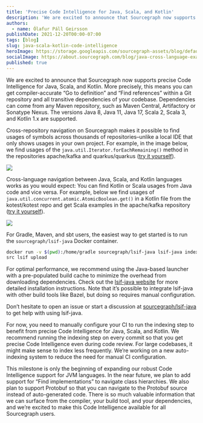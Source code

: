 ```yaml
---
title: 'Precise Code Intelligence for Java, Scala, and Kotlin'
description: 'We are excited to announce that Sourcegraph now supports precise Code Intelligence for Java, Scala, and Kotlin, enabling compiler-accurate “Go to definition” and “Find references” within a Git repository and all transitive dependencies of your codebase.'
authors:
  - name: Ólafur Páll Geirsson
publishDate: 2021-12-20T00:00-07:00
tags: [blog]
slug: java-scala-kotlin-code-intelligence
heroImage: https://storage.googleapis.com/sourcegraph-assets/blog/default_hero_social.png
socialImage: https://about.sourcegraph.com/blog/java-cross-language-example.png
published: true
---
```


We are excited to announce that Sourcegraph now supports precise Code Intelligence for Java, Scala, and Kotlin.
More precisely, this means you can get compiler-accurate “Go to definition” and “Find references” within a Git repository and all transitive dependencies of your codebase. Dependencies can come from any Maven repository, such as Maven Central, Artifactory or Sonatype Nexus. The versions Java 8, Java 11, Java 17, Scala 2, Scala 3, and Kotlin 1.x are supported.

Cross-repository navigation on Sourcegraph makes it possible to find usages of symbols across thousands of repositories–unlike a local IDE that only shows usages in your own project. For example, in the image below, we find usages of the `java.util.Iterator.forEachRemaining()` method in the repositories apache/kafka and quarkus/quarkus ([try it yourself](https://sourcegraph.com/jdk@v11/-/blob/java.base/java/util/Iterator.java?L130:18#tab=references)).

![](/blog/java-cross-repo-example.png)

Cross-language navigation between Java, Scala, and Kotlin languages works as you would expect: You can find Kotlin or Scala usages from Java code and vice versa. For example, below we find usages of `java.util.concurrent.atomic.AtomicBoolean.get()` in a Kotlin file from the kotest/kotest repo and get Scala examples in the apache/kafka repository ([try it yourself](https://sourcegraph.com/github.com/kotest/kotest@7ccb6ef/-/blob/kotest-assertions/kotest-assertions-core/src/jvmMain/kotlin/io/kotest/matchers/atomic/AtomicBooleanMatchers.kt?L77:40#tab=references)).

![](/blog/java-cross-language-example.png)

For Gradle, Maven, and sbt users, the easiest way to get started is to run the `sourcegraph/lsif-java` Docker container.

```sh
docker run -v $(pwd):/home/gradle sourcegraph/lsif-java lsif-java index
src lsif upload
```

For optimal performance, we recommend using the Java-based launcher with a pre-populated build cache to minimize the overhead from downloading dependencies. Check out the [lsif-java website](https://sourcegraph.github.io/lsif-java) for more detailed installation instructions. Note that it’s possible to integrate lsif-java with other build tools like Bazel, but doing so requires manual configuration.

Don’t hesitate to open an issue or start a discussion at [sourcegraph/lsif-java](https://github.com/sourcegraph/lsif-java/) to get help with using lsif-java.

For now, you need to manually configure your CI to run the indexing step to benefit from precise Code Intelligence for Java, Scala, and Kotlin. We recommend running the indexing step on every commit so that you get precise Code Intelligence even during code review. For large codebases, it might make sense to index less frequently. We’re working on a new auto-indexing system to reduce the need for manual CI configuration.

This milestone is only the beginning of expanding our robust Code Intelligence support for JVM languages. In the near future, we plan to add support for “Find implementations” to navigate class hierarchies. We also plan to support Protobuf so that you can navigate to the Protobuf source instead of auto-generated code. There is so much valuable information that we can surface from the compiler, your build tool, and your dependencies, and we’re excited to make this Code Intelligence available for all Sourcegraph users.
